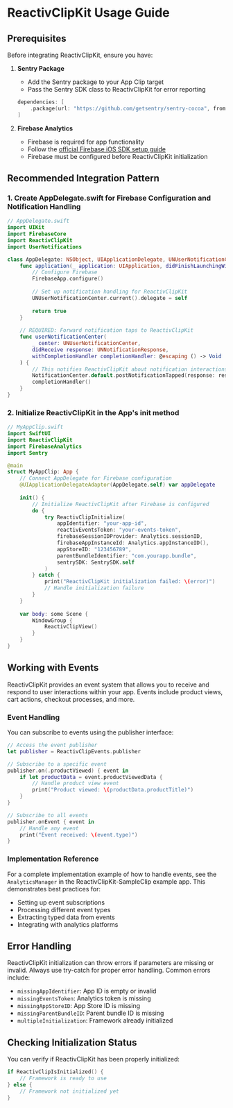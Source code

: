 # ReactivClipKit Usage Guide

## Prerequisites

Before integrating ReactivClipKit, ensure you have:

1. **Sentry Package**
   - Add the Sentry package to your App Clip target
   - Pass the Sentry SDK class to ReactivClipKit for error reporting
   ```swift
   dependencies: [
       .package(url: "https://github.com/getsentry/sentry-cocoa", from: "8.0.0")
   ]
   ```

2. **Firebase Analytics**
   - Firebase is required for app functionality
   - Follow the [official Firebase iOS SDK setup guide](https://firebase.google.com/docs/ios/setup)
   - Firebase must be configured before ReactivClipKit initialization

## Recommended Integration Pattern

### 1. Create AppDelegate.swift for Firebase Configuration and Notification Handling

```swift
// AppDelegate.swift
import UIKit
import FirebaseCore
import ReactivClipKit
import UserNotifications

class AppDelegate: NSObject, UIApplicationDelegate, UNUserNotificationCenterDelegate {
    func application(_ application: UIApplication, didFinishLaunchingWithOptions launchOptions: [UIApplication.LaunchOptionsKey: Any]?) -> Bool {
        // Configure Firebase
        FirebaseApp.configure()
        
        // Set up notification handling for ReactivClipKit
        UNUserNotificationCenter.current().delegate = self
        
        return true
    }
    
    // REQUIRED: Forward notification taps to ReactivClipKit
    func userNotificationCenter(
        _ center: UNUserNotificationCenter,
        didReceive response: UNNotificationResponse,
        withCompletionHandler completionHandler: @escaping () -> Void
    ) {
        // This notifies ReactivClipKit about notification interactions
        NotificationCenter.default.postNotificationTapped(response: response)
        completionHandler()
    }
}
```

### 2. Initialize ReactivClipKit in the App's init method

```swift
// MyAppClip.swift
import SwiftUI
import ReactivClipKit
import FirebaseAnalytics
import Sentry

@main
struct MyAppClip: App {
    // Connect AppDelegate for Firebase configuration
    @UIApplicationDelegateAdaptor(AppDelegate.self) var appDelegate
    
    init() {
        // Initialize ReactivClipKit after Firebase is configured
        do {
            try ReactivClipInitialize(
                appIdentifier: "your-app-id",
                reactivEventsToken: "your-events-token",
                firebaseSessionIDProvider: Analytics.sessionID,
                firebaseAppInstanceId: Analytics.appInstanceID(),
                appStoreID: "123456789",
                parentBundleIdentifier: "com.yourapp.bundle",
                sentrySDK: SentrySDK.self  
            )
        } catch {
            print("ReactivClipKit initialization failed: \(error)")
            // Handle initialization failure
        }
    }
    
    var body: some Scene {
        WindowGroup {
            ReactivClipView()
        }
    }
}
```

## Working with Events

ReactivClipKit provides an event system that allows you to receive and respond to user interactions within your app. Events include product views, cart actions, checkout processes, and more.

### Event Handling

You can subscribe to events using the publisher interface:

```swift
// Access the event publisher
let publisher = ReactivClipEvents.publisher

// Subscribe to a specific event
publisher.on(.productViewed) { event in
    if let productData = event.productViewedData {
        // Handle product view event
        print("Product viewed: \(productData.productTitle)")
    }
}

// Subscribe to all events
publisher.onEvent { event in
    // Handle any event
    print("Event received: \(event.type)")
}
```

### Implementation Reference

For a complete implementation example of how to handle events, see the `AnalyticsManager` in the ReactivClipKit-SampleClip example app. This demonstrates best practices for:

- Setting up event subscriptions
- Processing different event types
- Extracting typed data from events
- Integrating with analytics platforms

## Error Handling

ReactivClipKit initialization can throw errors if parameters are missing or invalid. Always use try-catch for proper error handling. Common errors include:

- `missingAppIdentifier`: App ID is empty or invalid
- `missingEventsToken`: Analytics token is missing
- `missingAppStoreID`: App Store ID is missing
- `missingParentBundleID`: Parent bundle ID is missing
- `multipleInitialization`: Framework already initialized

## Checking Initialization Status

You can verify if ReactivClipKit has been properly initialized:

```swift
if ReactivClipIsInitialized() {
    // Framework is ready to use
} else {
    // Framework not initialized yet
}
```